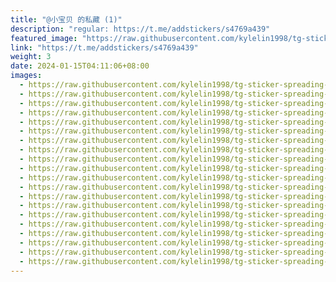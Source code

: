 ```yaml
---
title: "@小宝贝 的私藏 (1)"
description: "regular: https://t.me/addstickers/s4769a439"
featured_image: "https://raw.githubusercontent.com/kylelin1998/tg-sticker-spreading-worldwide-images/main/img/68e2c08c-bf66-4257-9236-f0eeb8be783f.jpg"
link: "https://t.me/addstickers/s4769a439"
weight: 3
date: 2024-01-15T04:11:06+08:00
images:
  - https://raw.githubusercontent.com/kylelin1998/tg-sticker-spreading-worldwide-images/main/img/68e2c08c-bf66-4257-9236-f0eeb8be783f.jpg
  - https://raw.githubusercontent.com/kylelin1998/tg-sticker-spreading-worldwide-images/main/img/e902b7f4-bfa3-42f6-b5dc-8d2d8bc1992f.jpg
  - https://raw.githubusercontent.com/kylelin1998/tg-sticker-spreading-worldwide-images/main/img/1ca9dc0e-f5ca-4c6a-927e-7e63b84c2761.jpg
  - https://raw.githubusercontent.com/kylelin1998/tg-sticker-spreading-worldwide-images/main/img/7282ecfc-ee68-42ff-b0ed-87313d7c2f2e.jpg
  - https://raw.githubusercontent.com/kylelin1998/tg-sticker-spreading-worldwide-images/main/img/6335fe49-3572-4dc0-afa4-978b14bb35d8.jpg
  - https://raw.githubusercontent.com/kylelin1998/tg-sticker-spreading-worldwide-images/main/img/28a59983-29ef-42cc-94e8-d623be9157eb.jpg
  - https://raw.githubusercontent.com/kylelin1998/tg-sticker-spreading-worldwide-images/main/img/c9dcb73b-098f-4f9c-8a64-eb1143d784bf.jpg
  - https://raw.githubusercontent.com/kylelin1998/tg-sticker-spreading-worldwide-images/main/img/44d6aeab-e4d9-45fe-9a67-1988aa149632.jpg
  - https://raw.githubusercontent.com/kylelin1998/tg-sticker-spreading-worldwide-images/main/img/cab0acc8-cf49-41be-931c-375b697deb54.jpg
  - https://raw.githubusercontent.com/kylelin1998/tg-sticker-spreading-worldwide-images/main/img/084d6d72-aee6-46b7-bbfb-17495b027fd1.jpg
  - https://raw.githubusercontent.com/kylelin1998/tg-sticker-spreading-worldwide-images/main/img/f7e0b10b-67c9-497d-9082-0a00df373bf0.jpg
  - https://raw.githubusercontent.com/kylelin1998/tg-sticker-spreading-worldwide-images/main/img/ce8d5bca-e188-4297-abea-06fd6d70dcc3.jpg
  - https://raw.githubusercontent.com/kylelin1998/tg-sticker-spreading-worldwide-images/main/img/3fc00f26-7d18-41b5-9997-d22fb8af04d4.jpg
  - https://raw.githubusercontent.com/kylelin1998/tg-sticker-spreading-worldwide-images/main/img/96bbc7dd-2bce-44e3-8887-6001badfb06f.jpg
  - https://raw.githubusercontent.com/kylelin1998/tg-sticker-spreading-worldwide-images/main/img/d7a9a132-86ed-4b7b-a5f2-aa0f09643bcc.jpg
  - https://raw.githubusercontent.com/kylelin1998/tg-sticker-spreading-worldwide-images/main/img/3651922f-117b-467e-adfb-c9595ce4326c.jpg
  - https://raw.githubusercontent.com/kylelin1998/tg-sticker-spreading-worldwide-images/main/img/17b6b995-e0c9-4c29-a9f4-e11750d8fdd5.jpg
  - https://raw.githubusercontent.com/kylelin1998/tg-sticker-spreading-worldwide-images/main/img/4d07e7a3-8144-4b4f-9665-93b20a19a023.jpg
  - https://raw.githubusercontent.com/kylelin1998/tg-sticker-spreading-worldwide-images/main/img/76557cfa-fd27-46ad-974b-a44c84dc3fcc.jpg
  - https://raw.githubusercontent.com/kylelin1998/tg-sticker-spreading-worldwide-images/main/img/47e47027-0593-4745-9a0f-c89b615e47f0.jpg
---
```

